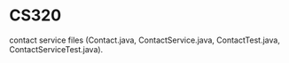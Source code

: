 # CS320
contact service files (Contact.java, ContactService.java, ContactTest.java, ContactServiceTest.java).

